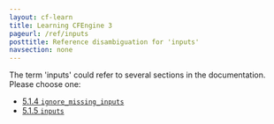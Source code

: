 ```yaml
---
layout: cf-learn
title: Learning CFEngine 3
pageurl: /ref/inputs
posttitle: Reference disambiguation for 'inputs'
navsection: none
---
```


The term 'inputs' could refer to several sections in the documentation. Please choose one:

- [5.1.4 <code>ignore_missing_inputs</code>](https://cfengine.com/manuals/cf3-reference#ignore_missing_inputs-in-common)
- [5.1.5 <code>inputs</code>](https://cfengine.com/manuals/cf3-reference#inputs-in-common)
